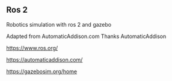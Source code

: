 ## Ros 2

Robotics simulation with ros 2 and gazebo

Adapted from AutomaticAddison.com
Thanks AutomaticAddison

https://www.ros.org/

https://automaticaddison.com/

https://gazebosim.org/home
